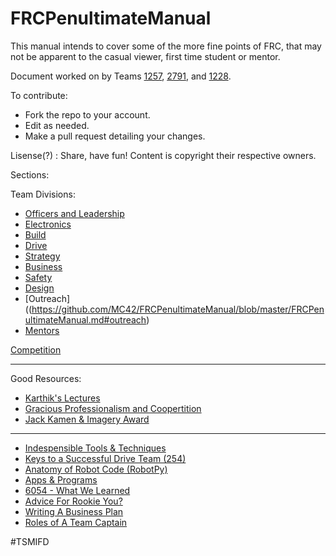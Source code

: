 # FRCPenultimateManual
This manual intends to cover some of the more fine points of FRC, that may not be apparent to the casual viewer, first time student or mentor.

Document worked on by Teams [1257](http://team1257.org), [2791](https://thebluealliance.com/team/2791), and [1228](https://thebluealliance.com/team/1228).

To contribute:

* Fork the repo to your account.
* Edit as needed.
* Make a pull request detailing your changes.

Lisense(?) : Share, have fun!  Content is copyright their respective owners.


Sections:

Team Divisions:
* [Officers and Leadership](https://github.com/MC42/FRCPenultimateManual/blob/master/FRCPenultimateManual.md#officers--leadership)
* [Electronics](https://github.com/MC42/FRCPenultimateManual/blob/master/FRCPenultimateManual.md#electronics)
* [Build](https://github.com/MC42/FRCPenultimateManual/blob/master/FRCPenultimateManual.md#build)
* [Drive](https://github.com/MC42/FRCPenultimateManual/blob/master/FRCPenultimateManual.md#drive)
* [Strategy](https://github.com/MC42/FRCPenultimateManual/blob/master/FRCPenultimateManual.md#strategy)
* [Business](https://github.com/MC42/FRCPenultimateManual/blob/master/FRCPenultimateManual.md#business)
* [Safety](https://github.com/MC42/FRCPenultimateManual/blob/master/FRCPenultimateManual.md#safety)
* [Design](https://github.com/MC42/FRCPenultimateManual/blob/master/FRCPenultimateManual.md#design)
* [Outreach]((https://github.com/MC42/FRCPenultimateManual/blob/master/FRCPenultimateManual.md#outreach)
* [Mentors](https://github.com/MC42/FRCPenultimateManual/blob/master/FRCPenultimateManual.md#mentors)

[Competition](https://github.com/MC42/FRCPenultimateManual/blob/master/FRCPenultimateManual.md#competition-notes)

___
Good Resources:
* [Karthik's Lectures](https://github.com/MC42/FRCPenultimateManual/blob/master/FRCPenultimateManual.md#karthiks-lectures)
* [Gracious Professionalism and Coopertition](https://github.com/MC42/FRCPenultimateManual/blob/master/FRCPenultimateManual.md#gracious-professionalism--coopertition)
* [Jack Kamen & Imagery Award](https://github.com/MC42/FRCPenultimateManual/blob/master/FRCPenultimateManual.md#jack-kamen--imagery-award)

___

* [Indespensible Tools & Techniques](https://github.com/MC42/FRCPenultimateManual/blob/master/FRCPenultimateManual.md#indispensable-tools--techniques)
* [Keys to a Successful Drive Team (254)](https://github.com/MC42/FRCPenultimateManual/blob/master/FRCPenultimateManual.md#keys-to-a-successful-drive-team-254-and-travis-covington)
* [Anatomy of Robot Code (RobotPy)](https://github.com/MC42/FRCPenultimateManual/blob/master/FRCPenultimateManual.md#robotpy---anatomy-of-a-robot)
* [Apps & Programs](https://github.com/MC42/FRCPenultimateManual/blob/master/FRCPenultimateManual.md#apps--programs)
* [6054 - What We Learned](https://github.com/MC42/FRCPenultimateManual/blob/master/FRCPenultimateManual.md#6054-what-we-learned)
* [Advice For Rookie You?](https://github.com/MC42/FRCPenultimateManual/blob/master/FRCPenultimateManual.md#advice-for-rookie-you)
* [Writing A Business Plan](https://github.com/MC42/FRCPenultimateManual/blob/master/FRCPenultimateManual.md#writing-a-business-plan)
* [Roles of A Team Captain](https://github.com/MC42/FRCPenultimateManual/blob/master/FRCPenultimateManual.md#roles-of-team-captain)

\#TSMIFD


